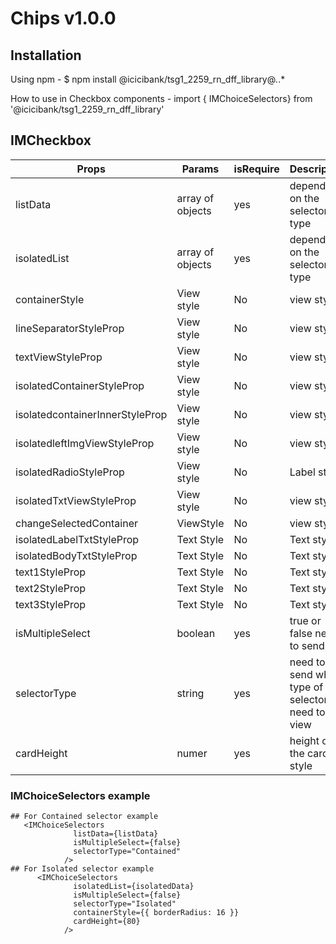 # Chips v1.0.0

## Installation

Using npm -
$ npm install @icicibank/tsg1_2259_rn_dff_library@*.*.*

How to use in Checkbox components -
import { IMChoiceSelectors} from '@icicibank/tsg1_2259_rn_dff_library'

## IMCheckbox

| Props                   | Params                | isRequire | Description                              |
| ----------------------- | --------------------- | --------- | ---------------------------------------- |
| listData                | array of objects      | yes       | depending on the selector type           |
| isolatedList            | array of objects      | yes       | depending on the selector type           |
| containerStyle          | View style            | No        | view style                     |
| lineSeparatorStyleProp  | View style             | No        | view style                |
| textViewStyleProp         | View style            | No        |view style     |
| isolatedContainerStyleProp        | View style    | No        | view style    |
| isolatedcontainerInnerStyleProp   | View style   | No       | view style                 |
| isolatedleftImgViewStyleProp     | View style     | No        | view style                       |
| isolatedRadioStyleProp        | View style       | No        | Label style                              |
| isolatedTxtViewStyleProp    | View style          | No        | view style                    |
| changeSelectedContainer | ViewStyle             | No        | view style       |
| isolatedLabelTxtStyleProp  | Text Style            | No        | Text style  |
| isolatedBodyTxtStyleProp  | Text Style            | No        | Text style  |
| text1StyleProp  | Text Style            | No        | Text style  |
| text2StyleProp  | Text Style            | No        | Text style  |
| text3StyleProp  | Text Style            | No        | Text style  |
| isMultipleSelect  | boolean           | yes        | true or false need to send  |
| selectorType  |string            | yes       |need to send which type of selector need to view  |
| cardHeight  | numer            | yes       | height of the card style |







### IMChoiceSelectors example

```JSX
## For Contained selector example
   <IMChoiceSelectors
              listData={listData}
              isMultipleSelect={false}
              selectorType="Contained"
            />
## For Isolated selector example  
      <IMChoiceSelectors
              isolatedList={isolatedData}
              isMultipleSelect={false}
              selectorType="Isolated"
              containerStyle={{ borderRadius: 16 }}
              cardHeight={80}
            />

```
